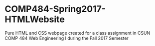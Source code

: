 # COMP484-Spring2017-HTMLWebsite
Pure HTML and CSS webpage created for a class assignment in CSUN COMP 484 Web Engineering I during the Fall 2017 Semester

